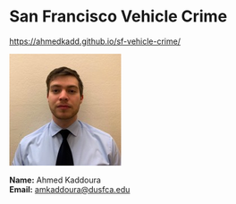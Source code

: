 # San Francisco Vehicle Crime

<https://ahmedkadd.github.io/sf-vehicle-crime/>

![Profile Image](./images/profile.jpg)

**Name:** Ahmed Kaddoura  
**Email:** <amkaddoura@dusfca.edu>
